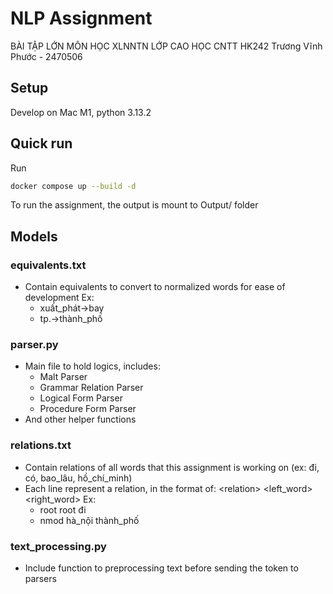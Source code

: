 
# NLP Assignment
BÀI TẬP LỚN MÔN HỌC XLNNTN LỚP CAO HỌC CNTT HK242
Trương Vĩnh Phước - 2470506
## Setup
Develop on Mac M1, python 3.13.2

## Quick run
Run
```bash
docker compose up --build -d
```
To run the assignment, the output is mount to Output/ folder
## Models
### equivalents.txt
- Contain equivalents to convert to normalized words for ease of development
Ex:
    - xuất_phát->bay
    - tp.->thành_phố

### parser.py
- Main file to hold logics, includes:
    - Malt Parser
    - Grammar Relation Parser
    - Logical Form Parser
    - Procedure Form Parser
- And other helper functions

### relations.txt
- Contain relations of all words that this assignment is working on (ex: đi, có, bao_lâu, hồ_chí_minh)
- Each line represent a relation, in the format of: \<relation> \<left_word> \<right_word> 
Ex:
    - root root đi
    - nmod hà_nội thành_phố
### text_processing.py
- Include function to preprocessing text before sending the token to parsers